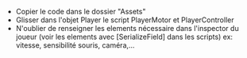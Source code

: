 - Copier le code dans le dossier "Assets"
- Glisser dans l'objet Player le script PlayerMotor et PlayerController
- N'oublier de renseigner les elements nécessaire dans l'inspector du joueur (voir les elements avec [SerializeField] dans les scripts) ex: vitesse, sensibilité souris, caméra,...
